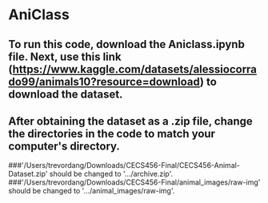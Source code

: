 # AniClass

## To run this code, download the Aniclass.ipynb file. Next, use this link (https://www.kaggle.com/datasets/alessiocorrado99/animals10?resource=download) to download the dataset. 
## After obtaining the dataset as a .zip file, change the directories in the code to match your computer's directory. 
###'/Users/trevordang/Downloads/CECS456-Final/CECS456-Animal-Dataset.zip' should be changed to '.../archive.zip'.
###'/Users/trevordang/Downloads/CECS456-Final/animal_images/raw-img' should be changed to '.../animal_images/raw-img'. 

